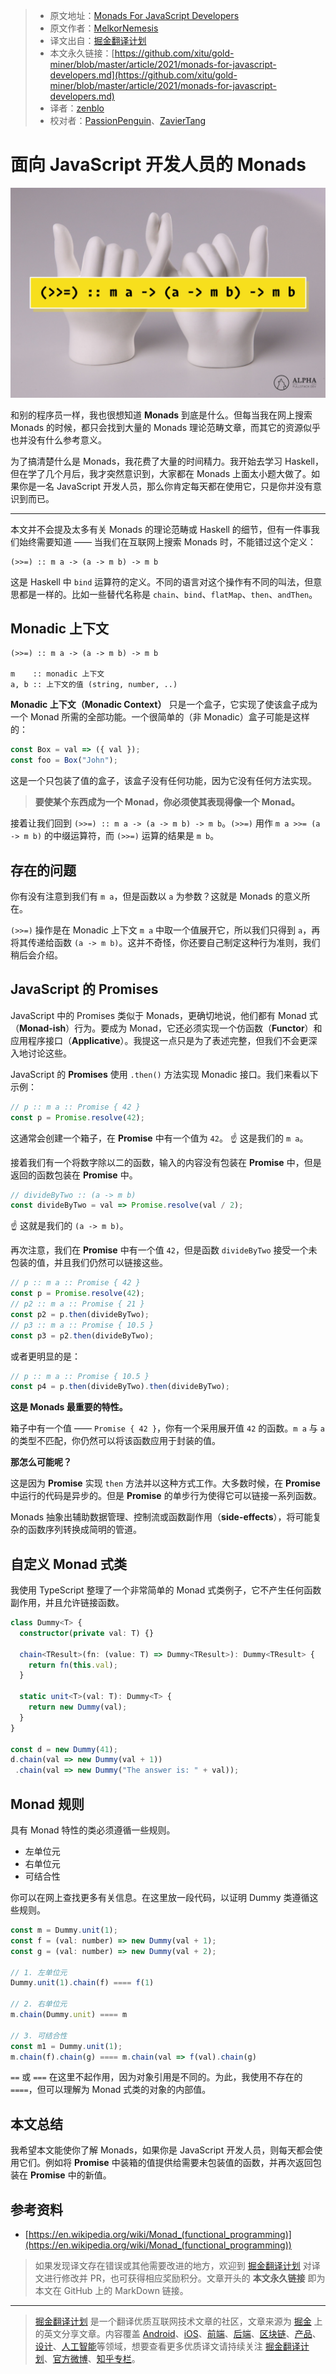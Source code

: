 > * 原文地址：[Monads For JavaScript Developers](https://js.plainenglish.io/monads-for-javascript-developers-af29819823c)
> * 原文作者：[MelkorNemesis](https://medium.com/@melkornemesis)
> * 译文出自：[掘金翻译计划](https://github.com/xitu/gold-miner)
> * 本文永久链接：[https://github.com/xitu/gold-miner/blob/master/article/2021/monads-for-javascript-developers.md](https://github.com/xitu/gold-miner/blob/master/article/2021/monads-for-javascript-developers.md)
> * 译者：[zenblo](https://github.com/zenblo)
> * 校对者：[PassionPenguin](https://github.com/PassionPenguin)、[ZavierTang](https://github.com/ZavierTang)

# 面向 JavaScript 开发人员的 Monads

![](../images//Library/WebServer/Documents/documents/monads-for-javascript-developers.md-1*gA2dHvfpZEylFTBuiLiKxw.jpeg)

和别的程序员一样，我也很想知道 **Monads** 到底是什么。但每当我在网上搜索 Monads 的时候，都只会找到大量的 Monads 理论范畴文章，而其它的资源似乎也并没有什么参考意义。

为了搞清楚什么是 Monads，我花费了大量的时间精力。我开始去学习 Haskell，但在学了几个月后，我才突然意识到，大家都在 Monads 上面太小题大做了。如果你是一名 JavaScript 开发人员，那么你肯定每天都在使用它，只是你并没有意识到而已。

---

本文并不会提及太多有关 Monads 的理论范畴或 Haskell 的细节，但有一件事我们始终需要知道 —— 当我们在互联网上搜索 Monads 时，不能错过这个定义：

```
(>>=) :: m a -> (a -> m b) -> m b
```

这是 Haskell 中 `bind` 运算符的定义。不同的语言对这个操作有不同的叫法，但意思都是一样的。比如一些替代名称是 `chain`、`bind`、`flatMap`、`then`、`andThen`。

## Monadic 上下文

```
(>>=) :: m a -> (a -> m b) -> m b

m    :: monadic 上下文
a, b :: 上下文的值 (string, number, ..)
```

**Monadic 上下文（Monadic Context）** 只是一个盒子，它实现了使该盒子成为一个 Monad 所需的全部功能。一个很简单的（非 Monadic）盒子可能是这样的：

```js
const Box = val => ({ val }); 
const foo = Box("John");
```

这是一个只包装了值的盒子，该盒子没有任何功能，因为它没有任何方法实现。

> **要使某个东西成为一个 Monad，你必须使其表现得像一个 Monad。**

接着让我们回到 `(>>=) :: m a -> (a -> m b) -> m b`。`(>>=)` 用作 `m a >>= (a -> m b)` 的中缀运算符，而 `(>>=)` 运算的结果是 `m b`。

## 存在的问题

你有没有注意到我们有 `m a`，但是函数以 `a` 为参数？这就是 Monads 的意义所在。

`(>>=)` 操作是在 Monadic 上下文 `m a` 中取一个值展开它，所以我们只得到 `a`，再将其传递给函数 `(a -> m b)`。这并不奇怪，你还要自己制定这种行为准则，我们稍后会介绍。

## JavaScript 的 Promises

JavaScript 中的 Promises 类似于 Monads，更确切地说，他们都有 Monad 式（**Monad-ish**）行为。要成为 Monad，它还必须实现一个仿函数（**Functor**）和应用程序接口（**Applicative**）。我提这一点只是为了表述完整，但我们不会更深入地讨论这些。

JavaScript 的 **Promises** 使用 `.then()` 方法实现 Monadic 接口。我们来看以下示例：

```js
// p :: m a :: Promise { 42 }
const p = Promise.resolve(42);
```

这通常会创建一个箱子，在 **Promise** 中有一个值为 `42`。 
☝️ 这是我们的 `m a`。

接着我们有一个将数字除以二的函数，输入的内容没有包装在 **Promise** 中，但是返回的函数包装在 **Promise** 中。

```js
// divideByTwo :: (a -> m b)
const divideByTwo = val => Promise.resolve(val / 2);
```

☝️ 这就是我们的 `(a -> m b)`。

再次注意，我们在 **Promise** 中有一个值 `42`，但是函数 `divideByTwo`  接受一个未包装的值，并且我们仍然可以链接这些。

```js
// p :: m a :: Promise { 42 }
const p = Promise.resolve(42);
// p2 :: m a :: Promise { 21 }
const p2 = p.then(divideByTwo);
// p3 :: m a :: Promise { 10.5 }
const p3 = p2.then(divideByTwo);
```

或者更明显的是：

```js
// p :: m a :: Promise { 10.5 }
const p4 = p.then(divideByTwo).then(divideByTwo);
```

**这是 Monads 最重要的特性。**

箱子中有一个值 —— `Promise { 42 }`，你有一个采用展开值 `42` 的函数。`m a` 与 `a` 的类型不匹配，你仍然可以将该函数应用于封装的值。

**那怎么可能呢？**

这是因为 **Promise** 实现 `then` 方法并以这种方式工作。大多数时候，在 **Promise** 中运行的代码是异步的。但是 **Promise** 的单步行为使得它可以链接一系列函数。

Monads 抽象出辅助数据管理、控制流或函数副作用（**side-effects**），将可能复杂的函数序列转换成简明的管道。

## 自定义 Monad 式类

我使用 TypeScript 整理了一个非常简单的 Monad 式类例子，它不产生任何函数副作用，并且允许链接函数。

```ts
class Dummy<T> {
  constructor(private val: T) {}

  chain<TResult>(fn: (value: T) => Dummy<TResult>): Dummy<TResult> {
    return fn(this.val);
  }

  static unit<T>(val: T): Dummy<T> {
    return new Dummy(val);
  }
}

const d = new Dummy(41);
d.chain(val => new Dummy(val + 1))
 .chain(val => new Dummy("The answer is: " + val));
```

## Monad 规则

具有 Monad 特性的类必须遵循一些规则。

* 左单位元
* 右单位元
* 可结合性

你可以在网上查找更多有关信息。在这里放一段代码，以证明 Dummy 类遵循这些规则。

```js
const m = Dummy.unit(1);
const f = (val: number) => new Dummy(val + 1);
const g = (val: number) => new Dummy(val + 2);

// 1. 左单位元
Dummy.unit(1).chain(f) ==== f(1)

// 2. 右单位元
m.chain(Dummy.unit) ==== m

// 3. 可结合性
const m1 = Dummy.unit(1);
m.chain(f).chain(g) ==== m.chain(val => f(val).chain(g)
```

`==` 或 `===` 在这里不起作用，因为对象引用是不同的。为此，我使用不存在的 `====`，但可以理解为 Monad 式类的对象的内部值。

## 本文总结

我希望本文能使你了解 Monads，如果你是 JavaScript 开发人员，则每天都会使用它们。例如将 **Promise** 中装箱的值提供给需要未包装值的函数，并再次返回包装在 **Promise** 中的新值。

## 参考资料

* [https://en.wikipedia.org/wiki/Monad_(functional_programming)](https://en.wikipedia.org/wiki/Monad_(functional_programming))

> 如果发现译文存在错误或其他需要改进的地方，欢迎到 [掘金翻译计划](https://github.com/xitu/gold-miner) 对译文进行修改并 PR，也可获得相应奖励积分。文章开头的 **本文永久链接** 即为本文在 GitHub 上的 MarkDown 链接。

---

> [掘金翻译计划](https://github.com/xitu/gold-miner) 是一个翻译优质互联网技术文章的社区，文章来源为 [掘金](https://juejin.im) 上的英文分享文章。内容覆盖 [Android](https://github.com/xitu/gold-miner#android)、[iOS](https://github.com/xitu/gold-miner#ios)、[前端](https://github.com/xitu/gold-miner#前端)、[后端](https://github.com/xitu/gold-miner#后端)、[区块链](https://github.com/xitu/gold-miner#区块链)、[产品](https://github.com/xitu/gold-miner#产品)、[设计](https://github.com/xitu/gold-miner#设计)、[人工智能](https://github.com/xitu/gold-miner#人工智能)等领域，想要查看更多优质译文请持续关注 [掘金翻译计划](https://github.com/xitu/gold-miner)、[官方微博](http://weibo.com/juejinfanyi)、[知乎专栏](https://zhuanlan.zhihu.com/juejinfanyi)。
